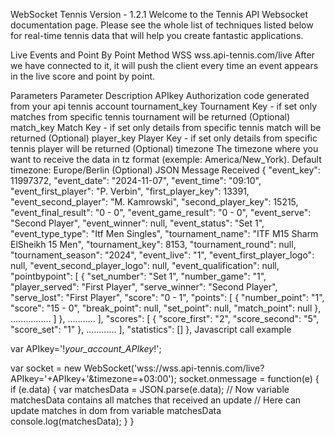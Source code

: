 WebSocket Tennis Version - 1.2.1
Welcome to the Tennis API Websocket documentation page. Please see the whole list of techniques listed below for real-time tennis data that will help you create fantastic applications.

Live Events and Point By Point
Method
WSS wss.api-tennis.com/live
After we have connected to it, it will push the client every time an event appears in the live score and point by point.

Parameters
Parameter	Description
APIkey	Authorization code generated from your api tennis account
tournament_key	Tournament Key - if set only matches from specific tennis tournament will be returned (Optional)
match_key	Match Key - if set only details from specific tennis match will be returned (Optional)
player_key	Player Key - if set only details from specific tennis player will be returned (Optional)
timezone	The timezone where you want to receive the data in tz format (exemple: America/New_York). Default timezone: Europe/Berlin (Optional)
JSON Message Received
{
      "event_key": 11997372,
      "event_date": "2024-11-07",
      "event_time": "09:10",
      "event_first_player": "P. Verbin",
      "first_player_key": 13391,
      "event_second_player": "M. Kamrowski",
      "second_player_key": 15215,
      "event_final_result": "0 - 0",
      "event_game_result": "0 - 0",
      "event_serve": "Second Player",
      "event_winner": null,
      "event_status": "Set 1",
      "event_type_type": "Itf Men Singles",
      "tournament_name": "ITF M15 Sharm ElSheikh 15 Men",
      "tournament_key": 8153,
      "tournament_round": null,
      "tournament_season": "2024",
      "event_live": "1",
      "event_first_player_logo": null,
      "event_second_player_logo": null,
      "event_qualification": null,
      "pointbypoint": [
          {
              "set_number": "Set 1",
              "number_game": "1",
              "player_served": "First Player",
              "serve_winner": "Second Player",
              "serve_lost": "First Player",
              "score": "0 - 1",
              "points": [
                  {
                      "number_point": "1",
                      "score": "15 - 0",
                      "break_point": null,
                      "set_point": null,
                      "match_point": null
                  },
                  ................
              ]
          },
          ...........
      ],
      "scores": [
          {
              "score_first": "2",
              "score_second": "5",
              "score_set": "1"
          },
          ............
      ],
      "statistics": []
  },
Javascript call example

var APIkey='!_your_account_APIkey_!';

var socket  = new WebSocket('wss://wss.api-tennis.com/live?APIkey='+APIkey+'&timezone=+03:00');
socket.onmessage = function(e) {
  if (e.data) {
    var matchesData = JSON.parse(e.data);
    // Now variable matchesData contains all matches that received an update
    // Here can update matches in dom from variable matchesData
    console.log(matchesData);
  }
}
                             